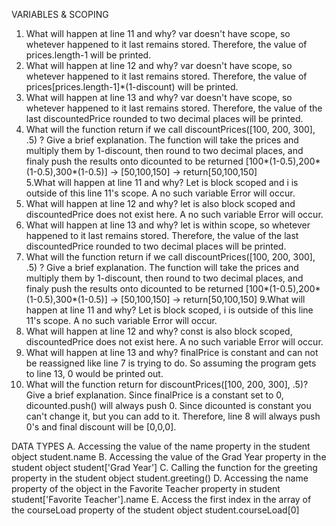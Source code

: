 VARIABLES & SCOPING
1. What will happen at line 11 and why? 
  var doesn't have scope, so whetever happened to it last remains stored.
  Therefore, the value of prices.length-1 will be printed.
2. What will happen at line 12 and why?
  var doesn't have scope, so whetever happened to it last remains stored.
  Therefore, the value of prices[prices.length-1]*(1-discount) will be printed.
3. What will happen at line 13 and why?
  var doesn't have scope, so whetever happened to it last remains stored.
  Therefore, the value of the last discountedPrice rounded to two decimal places will be printed.
4. What will the function return if we call discountPrices([100, 200, 300], .5) ? Give a brief explanation.
  The function will take the prices and multiply them by 1-discount, then round to two decimal places, 
  and finaly push the results onto dicounted to be returned 
  [100*(1-0.5),200*(1-0.5),300*(1-0.5)] -> [50,100,150] -> return[50,100,150]\
5.What will happen at line 11 and why?
  Let is block scoped and i is outside of this line 11's scope. 
  A no such variable Error will occur.
6. What will happen at line 12 and why?
  let is also block scoped and discountedPrice does not exist here. 
  A no such variable Error will occur.
7. What will happen at line 13 and why?
  let is within scope, so whetever happened to it last remains stored.
  Therefore, the value of the last discountedPrice rounded to two decimal places will be printed.
8. What will the function return if we call discountPrices([100, 200, 300], .5) ? Give a brief explanation.
  The function will take the prices and multiply them by 1-discount, then round to two decimal places, 
  and finaly push the results onto dicounted to be returned 
  [100*(1-0.5),200*(1-0.5),300*(1-0.5)] -> [50,100,150] -> return[50,100,150]
9.What will happen at line 11 and why?
  Let is block scoped, i is outside of this line 11's scope. 
  A no such variable Error will occur.
10. What will happen at line 12 and why?
  const is also block scoped, discountedPrice does not exist here. 
  A no such variable Error will occur.
11. What will happen at line 13 and why?
  finalPrice is constant and can not be reassigned like line 7 is trying to do. 
  So assuming the program gets to line 13, 0 would be printed out.
12. What will the function return for discountPrices([100, 200, 300], .5)? Give a brief explanation.
  Since finalPrice is a constant set to 0, dicounted.push() will always push 0.
  Since dicounted is constant you can't change it, but you can add to it. 
  Therefore, line 8 will always push 0's and final discount will be [0,0,0].

DATA TYPES
A. Accessing the value of the name property in the student object
  student.name
B. Accessing the value of the Grad Year property in the student object
  student['Grad Year']
C. Calling the function for the greeting property in the student object
  student.greeting()
D. Accessing the name property of the object in the Favorite Teacher property in student
  student['Favorite Teacher'].name
E. Access the first index in the array of the courseLoad property of the student object
  student.courseLoad[0]
